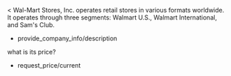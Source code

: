 < Wal-Mart Stores, Inc. operates retail stores in various formats worldwide. It operates through three segments: Walmart U.S., Walmart International, and Sam's Club.
* provide_company_info/description

what is its price?
* request_price/current
























